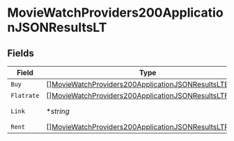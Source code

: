 # MovieWatchProviders200ApplicationJSONResultsLT


## Fields

| Field                                                                                                                                         | Type                                                                                                                                          | Required                                                                                                                                      | Description                                                                                                                                   | Example                                                                                                                                       |
| --------------------------------------------------------------------------------------------------------------------------------------------- | --------------------------------------------------------------------------------------------------------------------------------------------- | --------------------------------------------------------------------------------------------------------------------------------------------- | --------------------------------------------------------------------------------------------------------------------------------------------- | --------------------------------------------------------------------------------------------------------------------------------------------- |
| `Buy`                                                                                                                                         | [][MovieWatchProviders200ApplicationJSONResultsLTBuy](../../models/operations/moviewatchproviders200applicationjsonresultsltbuy.md)           | :heavy_minus_sign:                                                                                                                            | N/A                                                                                                                                           |                                                                                                                                               |
| `Flatrate`                                                                                                                                    | [][MovieWatchProviders200ApplicationJSONResultsLTFlatrate](../../models/operations/moviewatchproviders200applicationjsonresultsltflatrate.md) | :heavy_minus_sign:                                                                                                                            | N/A                                                                                                                                           |                                                                                                                                               |
| `Link`                                                                                                                                        | **string*                                                                                                                                     | :heavy_minus_sign:                                                                                                                            | N/A                                                                                                                                           | https://www.themoviedb.org/movie/550-fight-club/watch?locale=LT                                                                               |
| `Rent`                                                                                                                                        | [][MovieWatchProviders200ApplicationJSONResultsLTRent](../../models/operations/moviewatchproviders200applicationjsonresultsltrent.md)         | :heavy_minus_sign:                                                                                                                            | N/A                                                                                                                                           |                                                                                                                                               |